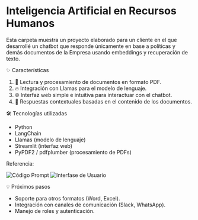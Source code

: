 # Inteligencia Artificial en Recursos Humanos

Esta carpeta muestra un proyecto elaborado para un cliente en el que desarrollé un chatbot que responde únicamente en base a políticas y demás documentos de la Empresa usando embeddings y recuperación de texto. 

✨ Características

1. 📄 Lectura y procesamiento de documentos en formato PDF.
2. 🔥 Integración con Llamas para el modelo de lenguaje.
3. 🌐 Interfaz web simple e intuitiva para interactuar con el chatbot.
4. 🤖 Respuestas contextuales basadas en el contenido de los documentos.

🛠️ Tecnologías utilizadas

- Python
- LangChain
- Llamas (modelo de lenguaje)
- Streamlit (interfaz web)
- PyPDF2 / pdfplumber (procesamiento de PDFs)

Referencia:

![Código Prompt](images/bot_1.jpg)
![Interfase de Usuario](images/bot_4.jpg)


💡 Próximos pasos

- Soporte para otros formatos (Word, Excel).
- Integración con canales de comunicación (Slack, WhatsApp).
- Manejo de roles y autenticación.

